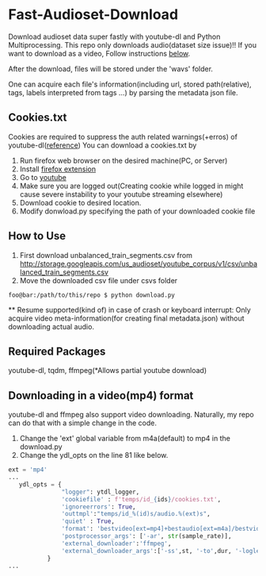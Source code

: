 # Fast-Audioset-Download
Download audioset data super fastly with youtube-dl and Python Multiprocessing. This repo only downloads audio(dataset size issue)!! If you want to download as a video, Follow instructions [below](#down-as-video).

After the download, files will be stored under the 'wavs' folder. 

One can acquire each file's information(including url, stored path(relative), tags, labels interpreted from tags ...) by parsing the metadata json file. 

## Cookies.txt
Cookies are required to suppress the auth related warnings(+erros) of youtube-dl([reference](https://github.com/ytdl-org/youtube-dl/issues/31250))
You can download a cookies.txt by 
 1. Run firefox web browser on the desired machine(PC, or Server)
 2. Install [firefox extension](https://addons.mozilla.org/ko/firefox/addon/cookies-txt/)
 3. Go to [youtube](https://youtube.com)
 4. Make sure you are logged out(Creating cookie while logged in might cause severe instability to your youtube streaming elsewhere)
 5. Download cookie to desired location.
 6. Modify donwload.py specifying the path of your downloaded cookie file
## How to Use
 1. First download unbalanced_train_segments.csv from http://storage.googleapis.com/us_audioset/youtube_corpus/v1/csv/unbalanced_train_segments.csv
 2. Move the downloaded csv file under csvs folder

```shell
foo@bar:/path/to/this/repo $ python download.py
```
** Resume supported(kind of) in case of crash or keyboard interrupt: Only acquire video meta-information(for creating final metadata.json) without downloading actual audio. 

## Required Packages
youtube-dl, tqdm, ffmpeg(*Allows partial youtube download)

## Downloading in a video(mp4) format<a> </a>
youtube-dl and ffmpeg also support video downloading. Naturally, my repo can do that with a simple change in the code.

 1. Change the 'ext' global variable from m4a(default) to mp4 in the download.py
 2. Change the ydl_opts on the line 81 like below.
 ```python
ext = 'mp4'
...
    ydl_opts = {
                "logger": ytdl_logger,
                'cookiefile' : f'temps/id_{ids}/cookies.txt',
                'ignoreerrors': True,
                'outtmpl':"temps/id_%(id)s/audio.%(ext)s",
                'quiet' : True,
                'format': 'bestvideo[ext=mp4]+bestaudio[ext=m4a]/bestvideo+bestaudio',
                'postprocessor_args': ['-ar', str(sample_rate)],
                'external_downloader':'ffmpeg',
                'external_downloader_args':['-ss',st, '-to',dur, '-loglevel', 'quiet']
            }
...
 ```